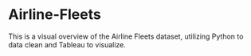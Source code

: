 # Airline-Fleets
This is a visual overview of the Airline Fleets dataset, utilizing Python to data clean and Tableau to visualize.

